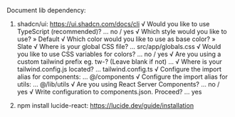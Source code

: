 Document lib dependency:

1.  shadcn/ui: https://ui.shadcn.com/docs/cli
    √ Would you like to use TypeScript (recommended)? ... no / yes
    √ Which style would you like to use? » Default
    √ Which color would you like to use as base color? » Slate
    √ Where is your global CSS file? ... src/app/globals.css
    √ Would you like to use CSS variables for colors? ... no / yes
    √ Are you using a custom tailwind prefix eg. tw-? (Leave blank if not) ...
    √ Where is your tailwind.config.js located? ... tailwind.config.ts
    √ Configure the import alias for components: ... @/components
    √ Configure the import alias for utils: ... @/lib/utils
    √ Are you using React Server Components? ... no / yes
    √ Write configuration to components.json. Proceed? ... yes

2.  npm install lucide-react: https://lucide.dev/guide/installation
